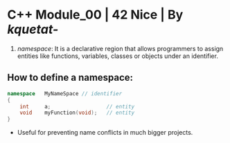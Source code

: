 # C++ Module_00 | 42 Nice | By _kquetat-_

1. _namespace_: It is a declarative region that allows programmers to assign entities like functions, variables, classes or objects under an identifier.

## How to define a namespace:
```c++
namespace	MyNameSpace // identifier
{
	int		a;					// entity
	void	myFunction(void);	// entity
}
```
- Useful for preventing name conflicts in much bigger projects.

# 

